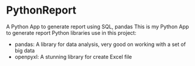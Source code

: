 # PythonReport
A Python App to generate report using SQL, pandas
This is my Python App to generate report
Python libraries use in this project:
  - pandas: A library for data analysis, very good on working with a set of big data
  - openpyxl: A stunning library for create Excel file
